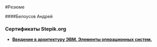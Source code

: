 #Резюме

####Белоусов Андрей

### Сертификаты Stepik.org
- **[Введение в архитектуру ЭВМ. Элементы операционных систем.](https://stepik.org/cert/1721243/)**
